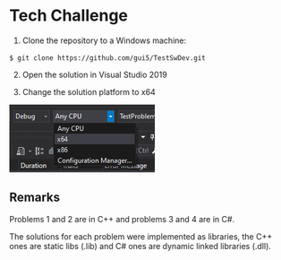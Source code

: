 # Tech Challenge

1. Clone the repository to a Windows machine:

```console
$ git clone https://github.com/gui5/TestSwDev.git
```

2. Open the solution in Visual Studio 2019

3. Change the solution platform to x64

![Solution Platform Change](Assets/changeArchitecture.png "Solution Platform Change")

## Remarks

Problems 1 and 2 are in C++ and problems 3 and 4 are in C#.

The solutions for each problem were implemented as libraries, the C++ ones are static libs (.lib) and C# ones are dynamic linked libraries (.dll).
